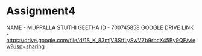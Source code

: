 # Assignment4
NAME - MUPPALLA STUTHI GEETHA
ID - 700745858
GOOGLE DRIVE LINK - https://drive.google.com/file/d/1S_K_83mjVBStfLySwVZb9rbcX45By9QF/view?usp=sharing
